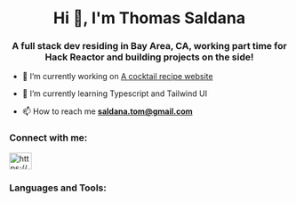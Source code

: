 <h1 align="center">Hi 👋, I'm Thomas Saldana</h1>
<h3 align="center">A full stack dev residing in Bay Area, CA, working part time for Hack Reactor and building projects on the side!</h3>

- 🔭 I’m currently working on [A cocktail recipe website](https://github.com/SaldanaThomas/Froggy)

- 🌱 I’m currently learning Typescript and Tailwind UI

- 📫 How to reach me **saldana.tom@gmail.com**

<h3 align="left">Connect with me:</h3>
<p align="left">
<a href="https://www.linkedin.com/in/thomassaldana/" target="blank"><img align="center" src="https://raw.githubusercontent.com/rahuldkjain/github-profile-readme-generator/master/src/images/icons/Social/linked-in-alt.svg" alt="https://www.linkedin.com/in/willymcnamara/" height="30" width="40" /></a>
</p>

<h3 align="left">Languages and Tools:</h3>
